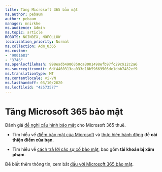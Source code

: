 ```yaml
---
title: Tăng Microsoft 365 bảo mật
ms.author: pebaum
author: pebaum
manager: mnirkhe
ms.audience: Admin
ms.topic: article
ROBOTS: NOINDEX, NOFOLLOW
localization_priority: Normal
ms.collection: Adm_O365
ms.custom:
- "9001681"
- "3746"
ms.openlocfilehash: 998eadb49068b0ca8001498efb97fc29c912c2a6
ms.sourcegitcommit: 6df4460313ca033d18b59669506de1dbb7482ef9
ms.translationtype: MT
ms.contentlocale: vi-VN
ms.lasthandoff: 03/10/2020
ms.locfileid: "42573577"
---
```

# <a name="increase-microsoft-365-security"></a>Tăng Microsoft 365 bảo mật

Đánh giá [đề nghị cấu hình bảo mật](https://docs.microsoft.com/microsoft-365/security/office-365-security/tenant-wide-setup-for-increased-security?view=o365-worldwide) cho Microsoft 365 thuê.

- Tìm hiểu về [điểm bảo mật của Microsoft](https://docs.microsoft.com/microsoft-365/security/mtp/microsoft-secure-score?view=o365-worldwide) và [thực hiện hành động](https://docs.microsoft.com/microsoft-365/security/mtp/microsoft-secure-score?view=o365-worldwide#take-action-to-improve-your-score) để **cải thiện điểm của bạn**.

- Tìm hiểu về [cách trả lời các sự cố bảo mật](https://docs.microsoft.com/microsoft-365/security/office-365-security/office365-security-incident-response-overview?view=o365-worldwide), bao gồm **tài khoản bị xâm phạm**.

Để biết thêm thông tin, xem bắt [đầu với Microsoft 365 bảo mật](https://docs.microsoft.com/microsoft-365/security/office-365-security/security-roadmap?view=o365-worldwide). 
